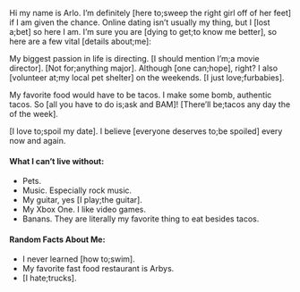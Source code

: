 Hi my name is Arlo. I’m definitely [here to;sweep the right girl off of her feet] if I am given the chance. Online dating isn’t usually my thing, but I [lost a;bet] so here I am. I’m sure you are [dying to get;to know me better], so here are a few vital [details about;me]:

My biggest passion in life is directing. [I should mention I’m;a movie director]. [Not for;anything major]. Although [one can;hope], right? I also [volunteer at;my local pet shelter] on the weekends. [I just love;furbabies].

My favorite food would have to be tacos. I make some bomb, authentic tacos. So [all you have to do is;ask and BAM]! [There’ll be;tacos any day the of the week].

[I love to;spoil my date]. I believe [everyone deserves to;be spoiled] every now and again.

#### What I can’t live without:

* Pets.
* Music. Especially rock music.
* My guitar, yes [I play;the guitar].
* My Xbox One. I like video games.
* Banans. They are literally my favorite thing to eat besides tacos.

#### Random Facts About Me:

* I never learned [how to;swim].
* My favorite fast food restaurant is Arbys.
* [I hate;trucks].
